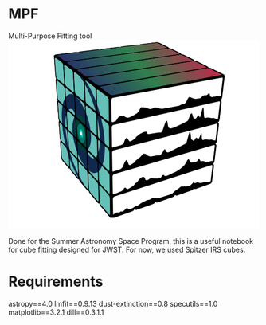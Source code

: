 # MPF
Multi-Purpose Fitting tool
![Logo MPF](./logo.png)

Done for the Summer Astronomy Space Program, this is a useful notebook for cube fitting designed for JWST. For now, we used Spitzer IRS cubes.

# Requirements
astropy==4.0
lmfit==0.9.13
dust-extinction==0.8
specutils==1.0
matplotlib==3.2.1
dill==0.3.1.1
